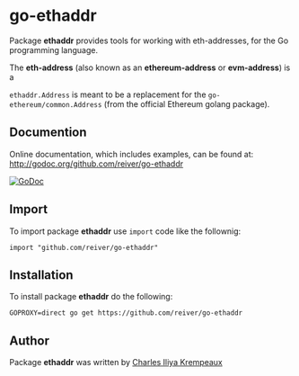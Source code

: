 # go-ethaddr

Package **ethaddr** provides tools for working with eth-addresses, for the Go programming language.

The **eth-address** (also known as an **ethereum-address** or **evm-address**) is a

`ethaddr.Address` is meant to be a replacement for the `go-ethereum/common.Address` (from the official Ethereum golang package).

## Documention

Online documentation, which includes examples, can be found at: http://godoc.org/github.com/reiver/go-ethaddr

[![GoDoc](https://godoc.org/github.com/reiver/go-ethaddr?status.svg)](https://godoc.org/github.com/reiver/go-ethaddr)

## Import

To import package **ethaddr** use `import` code like the follownig:
```
import "github.com/reiver/go-ethaddr"
```

## Installation

To install package **ethaddr** do the following:
```
GOPROXY=direct go get https://github.com/reiver/go-ethaddr
```

## Author

Package **ethaddr** was written by [Charles Iliya Krempeaux](http://reiver.link)
